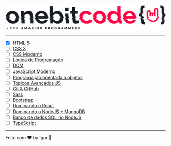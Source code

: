 <div style="text-align: center;">
  <a href="#">
    <img alt="Onebitcode" src="./.github/logo.png"/>
  </a>
</div>

---

- [X] [HTML 5](./html)
- [ ] [CSS 3](#)
- [ ] [CSS Moderno](#)
- [ ] [Lógica de Programação](#)
- [ ] [DOM](#)
- [ ] [JavaScript Moderno](#)
- [ ] [Programação orientada a objetos](#)
- [ ] [Tópicos Avançados JS](#)
- [ ] [Git & GitHub](#)
- [ ] [Sass](#)
- [ ] [Bootstrap](#)
- [ ] [Dominando o React](#)
- [ ] [Dominando o NodeJS + MongoDB](#)
- [ ] [Banco de dados SQL no NodeJS](#)
- [ ] [TypeScript](#)

---

Feito com ❤ by Igor 🖖
